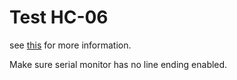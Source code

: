 # Test HC-06

see [this](http://www.martyncurrey.com/arduino-and-hc-06-zs-040/) for more information.

Make sure serial monitor has no line ending enabled.